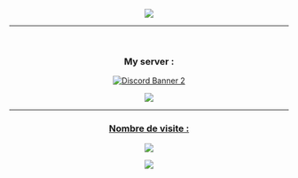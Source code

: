 <p <p align="center">
	<img src="https://lanyard-profile-readme.vercel.app/api/654377768473067530?hideTimestamp=true&idleMessage=Freelance%20and%20Self-Taught%20Developer.&hideBadges=true"/>
 </br>
<hr/>  
</p>
<p align="center"><br>
<h3><p align="center"> My server : </h3>
<p align="center">
<a href="https://discord.gg/y2yatNx4H5">
<img src="https://discordapp.com/api/guilds/821878958621458464/widget.png?style=banner2" alt="Discord Banner 2"/>
  </p>
<p align="center">
  <img src="https://github-readme-stats.vercel.app/api?username=UsuxlDev&count_private=true&&show_icons=true&theme=tokyonight" />
</p>
  <hr />
<h3><p align="center">Nombre de visite :</h3><p align="center"><img src="https://profile-counter.glitch.me/UsuxlDev/count.svg" />
<p align="center">
<img src="https://i.imgur.com/fVaDzR5.gif" /> 

